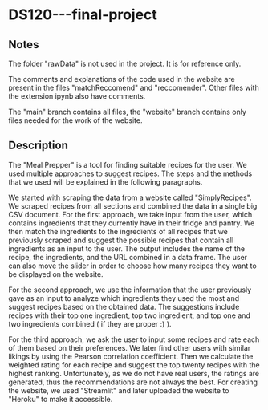 # DS120---final-project

## Notes 

The folder "rawData" is not used in the project. It is for reference only.

The comments and explanations of the code used in the website are present in the files "matchReccomend" and "reccomender". Other files with the extension ipynb also have comments. 

The "main" branch contains all files, the "website" branch contains only files needed for the work of the website.

## Description

The "Meal Prepper" is a tool for finding suitable recipes for the user. We used multiple approaches to suggest recipes. The steps and the methods that we used will be explained in the following paragraphs. 

We started with scraping the data from a website called "SimplyRecipes". We scraped recipes from all sections and combined the data in a single big CSV document. 
For the first approach, we take input from the user, which contains ingredients that they currently have in their fridge and pantry. We then match the ingredients to the ingredients of all recipes that we previously scraped and suggest the possible recipes that contain all ingredients as an input to the user. The output includes the name of the recipe, the ingredients, and the URL combined in a data frame. The user can also move the slider in order to choose how many recipes they want to be displayed on the website. 

For the second approach, we use the information that the user previously gave as an input to analyze which ingredients they used the most and suggest recipes based on the obtained data. The suggestions include recipes with their top one ingredient, top two ingredient, and top one and two ingredients combined ( if they are proper :) ). 

For the third approach, we ask the user to input some recipes and rate each of them based on their preferences. We later find other users with similar likings by using the Pearson correlation coefficient. Then we calculate the weighted rating for each recipe and suggest the top twenty recipes with the highest ranking. Unfortunately, as we do not have real users, the ratings are generated, thus the recommendations are not always the best.
For creating the website, we used "Streamlit" and later uploaded the website to "Heroku" to make it accessible. 

